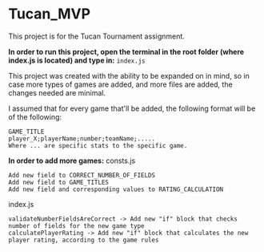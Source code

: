 # Tucan_MVP

This project is for the Tucan Tournament assignment.

**In order to run this project, open the terminal in the root folder (where index.js is located) and type in:**
```index.js```

This project was created with the ability to be expanded on in mind, so in case more types of games are added, and more files are added, the changes needed are minimal.

I assumed that for every game that'll be added, the following format will be of the following:

```
GAME_TITLE
player_X;playerName;number;teamName;.....
Where ... are specific stats to the specific game.
```

**In order to add more games:**
consts.js
```
Add new field to CORRECT_NUMBER_OF_FIELDS
Add new field to GAME_TITLES
Add new field and corresponding values to RATING_CALCULATION
```

index.js
```
validateNumberFieldsAreCorrect -> Add new "if" block that checks number of fields for the new game type
calculatePlayerRating -> Add new "if" block that calculates the new player rating, according to the game rules
```
